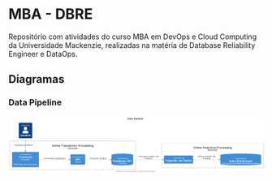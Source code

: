 # MBA - DBRE

Repositório com atividades do curso MBA em DevOps e Cloud Computing da Universidade Mackenzie, realizadas na matéria de Database Reliability Engineer e DataOps.


## Diagramas

### Data Pipeline

![](out/diagrams/data_pipeline/diagram.png)